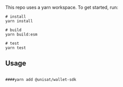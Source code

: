 

This repo uses a yarn workspace. To get started, run:

```shell
# install
yarn install

# build
yarn build:esm

# test
yarn test
```

## Usage

```shell

####yarn add @unisat/wallet-sdk

```

